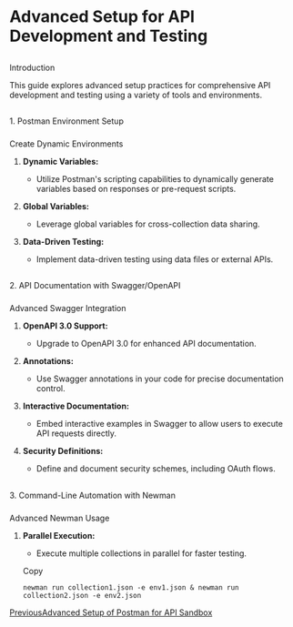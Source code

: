 # Advanced Setup for API Development and Testing

## 

[](#introduction)

Introduction

This guide explores advanced setup practices for comprehensive API development and testing using a variety of tools and environments.

## 

[](#id-1.-postman-environment-setup)

1\. Postman Environment Setup

### 

[](#create-dynamic-environments)

Create Dynamic Environments

1.  **Dynamic Variables:**
    
    *   Utilize Postman's scripting capabilities to dynamically generate variables based on responses or pre-request scripts.
        
    
2.  **Global Variables:**
    
    *   Leverage global variables for cross-collection data sharing.
        
    
3.  **Data-Driven Testing:**
    
    *   Implement data-driven testing using data files or external APIs.
        
    

## 

[](#id-2.-api-documentation-with-swagger-openapi)

2\. API Documentation with Swagger/OpenAPI

### 

[](#advanced-swagger-integration)

Advanced Swagger Integration

1.  **OpenAPI 3.0 Support:**
    
    *   Upgrade to OpenAPI 3.0 for enhanced API documentation.
        
    
2.  **Annotations:**
    
    *   Use Swagger annotations in your code for precise documentation control.
        
    
3.  **Interactive Documentation:**
    
    *   Embed interactive examples in Swagger to allow users to execute API requests directly.
        
    
4.  **Security Definitions:**
    
    *   Define and document security schemes, including OAuth flows.
        
    

## 

[](#id-3.-command-line-automation-with-newman)

3\. Command-Line Automation with Newman

### 

[](#advanced-newman-usage)

Advanced Newman Usage

1.  **Parallel Execution:**
    
    *   Execute multiple collections in parallel for faster testing.
        
    
    Copy
    
    ```
    newman run collection1.json -e env1.json & newman run collection2.json -e env2.json
    ```
    

[PreviousAdvanced Setup of Postman for API Sandbox](/reference/sandbox/advanced-setup-of-postman-for-api-sandbox)